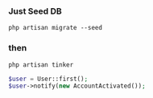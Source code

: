 ### Just Seed DB

`php artisan migrate --seed`

### then 

`php artisan tinker`

```php
$user = User::first();  
$user->notify(new AccountActivated());    
```
